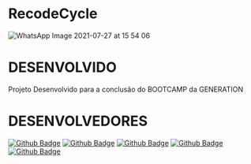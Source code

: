 # RecodeCycle

![WhatsApp Image 2021-07-27 at 15 54 06](https://photos.app.goo.gl/zv7YAsmCXf2pDMUY6)

# DESENVOLVIDO
Projeto Desenvolvido para a conclusão do BOOTCAMP da GENERATION

# DESENVOLVEDORES
[![Github Badge](https://img.shields.io/badge/-Camila-000?style=flat-square&logo=Github&logoColor=white&link=https://github.com/camila-santos-ferreira)](https://github.com/camila-santos-ferreira)
[![Github Badge](https://img.shields.io/badge/-Garrido-000?style=flat-square&logo=Github&logoColor=white&link=https://github.com/Garrido10)](https://github.com/Garrido10)
[![Github Badge](https://img.shields.io/badge/-Gabriel-000?style=flat-square&logo=Github&logoColor=white&link=https://github.com/bielalmd)](https://github.com/bielalmd)
[![Github Badge](https://img.shields.io/badge/-Nathalia-000?style=flat-square&logo=Github&logoColor=white&link=https://github.com/93-silvestre)](https://github.com/93-silvestre)
[![Github Badge](https://img.shields.io/badge/-Vinicius-000?style=flat-square&logo=Github&logoColor=white&link=https://github.com/ViniciusMarquesp)](https://github.com/ViniciusMarquesp)
